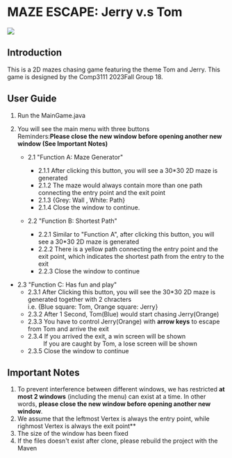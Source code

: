 # MAZE ESCAPE: Jerry v.s Tom
<img src = "https://github.com/VincentComp/Comp3111F23G18/blob/Master/Team%20Formation.png">


## Introduction
This is a 2D mazes chasing game featuring the theme Tom and Jerry. This game is designed by the Comp3111 2023Fall Group 18. 

## User Guide
1. Run the MainGame.java
2. You will see the main menu with three buttons
<br>Reminders:**Please close the new window before opening another new window (See Important Notes)**



   * 2.1 "Function A: Maze Generator"
     * 2.1.1 After clicking this button, you will see a 30*30 2D maze is generated
     * 2.1.2 The maze would always contain more than one path connecting the entry point and the exit point
     * 2.1.3 {Grey: Wall , White: Path}
     * 2.1.4  Close the window to continue.


   * 2.2 "Function B: Shortest Path"
     * 2.2.1 Similar to "Function A",  after clicking this button, you will see a 30*30 2D maze is generated
     * 2.2.2 There is a yellow path connecting the entry point and the exit point, which indicates the shortest path from the entry to the exit
     * 2.2.3 Close the window to continue


  * 2.3 "Function C: Has fun and play"
    * 2.3.1 After Clicking this button, you will see the 30*30 2D maze is generated together with 2 chracters <br> i.e. {Blue square: Tom, Orange square: Jerry}
    * 2.3.2 After 1 Second, Tom(Blue) would start chasing Jerry(Orange)
    * 2.3.3 You have to control Jerry(Orange) with **arrow keys** to escape from Tom and arrive the exit
    * 2.3.4 If you arrived the exit, a win screen will be shown
    <br> &nbsp;&nbsp;&nbsp;&nbsp;&nbsp;&nbsp;&nbsp;&nbsp; 
    If you are caught by Tom, a lose screen will be shown
    * 2.3.5 Close the window to continue


## Important Notes
1. To prevent interference between different windows, we has restricted **at most 2 windows** (including the menu) can exist at a time. In other words, **please close the new window before opening another new window**. 
2. We assume that the leftmost Vertex is always the entry point, while righmost Vertex is always the exit point**
3. The size of the window has been fixed
4. If the files doesn't exist after clone, please rebuild the project with the Maven
